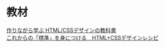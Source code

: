 # 教材
<a href="https://www.amazon.co.jp/%E4%BD%9C%E3%82%8A%E3%81%AA%E3%81%8C%E3%82%89%E5%AD%A6%E3%81%B6-HTML-CSS%E3%83%87%E3%82%B6%E3%82%A4%E3%83%B3%E3%81%AE%E6%95%99%E7%A7%91%E6%9B%B8-%E9%AB%98%E6%A9%8B-%E6%9C%8B%E4%BB%A3-ebook/dp/B00IP549C2
">作りながら学ぶ HTML/CSSデザインの教科書</a>
<br>
<a href="https://www.amazon.co.jp/%E3%81%93%E3%82%8C%E3%81%8B%E3%82%89%E3%81%AE%E3%80%8C%E6%A8%99%E6%BA%96%E3%80%8D%E3%82%92%E8%BA%AB%E3%81%AB%E3%81%A4%E3%81%91%E3%82%8B-HTML-CSS%E3%83%87%E3%82%B6%E3%82%A4%E3%83%B3%E3%83%AC%E3%82%B7%E3%83%94-%E5%9B%BA%E5%AE%9A%E3%83%AC%E3%82%A4%E3%82%A2%E3%82%A6%E3%83%88%E7%89%88-%E3%82%A8%E3%83%BB%E3%83%93%E3%82%B9%E3%82%B3%E3%83%A0%E3%83%BB%E3%83%86%E3%83%83%E3%82%AF%E3%83%BB%E3%83%A9%E3%83%9C-ebook/dp/B00IWHVLUG/ref=pd_sbs_351_12?_encoding=UTF8&pd_rd_i=B00IWHVLUG&pd_rd_r=30cc7657-263c-11e9-a395-81b790b7098e&pd_rd_w=kVGk8&pd_rd_wg=fmWcn&pf_rd_p=ad2ea29d-ea11-483c-9db2-6b5875bb9b73&pf_rd_r=1T357NCAKXGMEY3M01WE&psc=1&refRID=1T357NCAKXGMEY3M01WE">これからの「標準」を身につける　HTML+CSSデザインレシピ</a>
<br>
